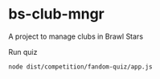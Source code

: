 # bs-club-mngr
A project to manage clubs in Brawl Stars


Run quiz


    node dist/competition/fandom-quiz/app.js
